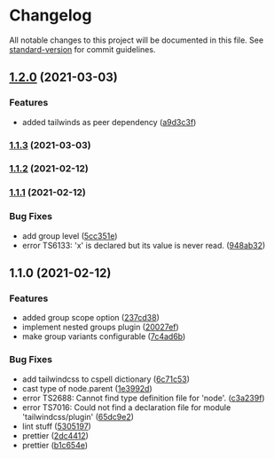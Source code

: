 # Changelog

All notable changes to this project will be documented in this file. See [standard-version](https://github.com/conventional-changelog/standard-version) for commit guidelines.

## [1.2.0](https://github.com/AndyOGo/tailwindcss-nested-groups/compare/v1.1.3...v1.2.0) (2021-03-03)


### Features

* added tailwinds as peer dependency ([a9d3c3f](https://github.com/AndyOGo/tailwindcss-nested-groups/commit/a9d3c3fd9b89e4bd6d883f3d407334bb41d5aefd))

### [1.1.3](https://github.com/AndyOGo/tailwindcss-nested-groups/compare/v1.1.2...v1.1.3) (2021-03-03)

### [1.1.2](https://github.com/AndyOGo/tailwindcss-nested-groups/compare/v1.1.1...v1.1.2) (2021-02-12)

### [1.1.1](https://github.com/AndyOGo/tailwindcss-nested-groups/compare/v1.1.0...v1.1.1) (2021-02-12)


### Bug Fixes

* add group level ([5cc351e](https://github.com/AndyOGo/tailwindcss-nested-groups/commit/5cc351e3dd0f0fd5c3b4b0aeb7376a3128ba3f2f))
* error TS6133: 'x' is declared but its value is never read. ([948ab32](https://github.com/AndyOGo/tailwindcss-nested-groups/commit/948ab326f89ce34cb75c2a3805db56119a9a273b))

## 1.1.0 (2021-02-12)


### Features

* added group scope option ([237cd38](https://github.com/AndyOGo/tailwindcss-nested-groups/commit/237cd3808dd7bcfc12ae2e60bedd9da8f1dcd8a3))
* implement nested groups plugin ([20027ef](https://github.com/AndyOGo/tailwindcss-nested-groups/commit/20027ef3b101bb87b1a5c0f66f01d5181afccc1b))
* make group variants configurable ([7c4ad6b](https://github.com/AndyOGo/tailwindcss-nested-groups/commit/7c4ad6bd87b039bb8a1c7e8d04f1d994a59808f6))


### Bug Fixes

* add tailwindcss to cspell dictionary ([6c71c53](https://github.com/AndyOGo/tailwindcss-nested-groups/commit/6c71c5371d4a581cc52428e264f0c37b6180aa22))
* cast type of node.parent ([1e3992d](https://github.com/AndyOGo/tailwindcss-nested-groups/commit/1e3992db4568e99d0496078164323e0ddca838e5))
* error TS2688: Cannot find type definition file for 'node'. ([c3a239f](https://github.com/AndyOGo/tailwindcss-nested-groups/commit/c3a239fcf2482ebbd6dfc6a6a29bbf5b3cd85568))
* error TS7016: Could not find a declaration file for module 'tailwindcss/plugin' ([65dc9e2](https://github.com/AndyOGo/tailwindcss-nested-groups/commit/65dc9e284a43a0d62680ea1bd25c6ddd48ca5807))
* lint stuff ([5305197](https://github.com/AndyOGo/tailwindcss-nested-groups/commit/5305197f31fbbe97edf7029aec29a5d7c074eb32))
* prettier ([2dc4412](https://github.com/AndyOGo/tailwindcss-nested-groups/commit/2dc44127efd14b563f7b4e2142c05ecbfa166968))
* prettier ([b1c654e](https://github.com/AndyOGo/tailwindcss-nested-groups/commit/b1c654e0a584a1dcaa3b8bc7b1846a74d71ca75e))
